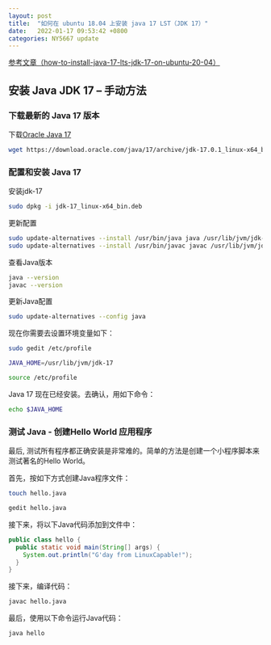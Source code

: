 ```yaml
---
layout: post
title:  "如何在 ubuntu 18.04 上安装 java 17 LST（JDK 17）"
date:   2022-01-17 09:53:42 +0800
categories: NY5667 update
---
```

[参考文章（how-to-install-java-17-lts-jdk-17-on-ubuntu-20-04）][how-to-install-java-17-lts-jdk-17-on-ubuntu-20-04]
## 安装 Java JDK 17 – 手动方法
### 下载最新的 Java 17 版本
下载[Oracle Java 17][Oracle-Java-17]
```bash
wget https://download.oracle.com/java/17/archive/jdk-17.0.1_linux-x64_bin.deb
```
### 配置和安装 Java 17
安装jdk-17
```bash
sudo dpkg -i jdk-17_linux-x64_bin.deb
``` 
 更新配置
```bash
sudo update-alternatives --install /usr/bin/java java /usr/lib/jvm/jdk-17/bin/java 1
sudo update-alternatives --install /usr/bin/javac javac /usr/lib/jvm/jdk-17/bin/javac 1
```
查看Java版本
```bash
java --version
javac --version
```
更新Java配置
```bash
sudo update-alternatives --config java
```
现在你需要去设置环境变量如下：
```bash
sudo gedit /etc/profile
```
```bash
JAVA_HOME=/usr/lib/jvm/jdk-17
```
```bash
source /etc/profile
```
Java 17 现在已经安装。去确认，用如下命令：
```bash
echo $JAVA_HOME
```

### 测试 Java - 创建Hello World 应用程序
最后, 测试所有程序都正确安装是非常难的。简单的方法是创建一个小程序脚本来测试著名的Hello World。

首先，按如下方式创建Java程序文件：
```bash
touch hello.java
```
```bash
gedit hello.java
```
接下来，将以下Java代码添加到文件中：
```java
public class hello {
  public static void main(String[] args) {
    System.out.println("G'day from LinuxCapable!");
  }
}
```
接下来，编译代码：
```bash
javac hello.java
```
最后，使用以下命令运行Java代码：
```bash
java hello
```

[Oracle-Java-17]: https://www.oracle.com/java/technologies/downloads/#JDK17
[how-to-install-java-17-lts-jdk-17-on-ubuntu-20-04]: https://www.linuxcapable.com/how-to-install-java-17-lts-jdk-17-on-ubuntu-20-04/
